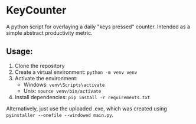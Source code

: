 # KeyCounter
A python script for overlaying a daily "keys pressed" counter. Intended as a simple abstract productivity metric.

## Usage:
1. Clone the repository
2. Create a virtual environment: `python -m venv venv`
3. Activate the environment:
   - Windows: `venv\Scripts\activate`
   - Unix: `source venv/bin/activate`
4. Install dependencies: `pip install -r requirements.txt`

Alternatively, just use the uploaded .exe, which was created using `pyinstaller --onefile --windowed main.py`.